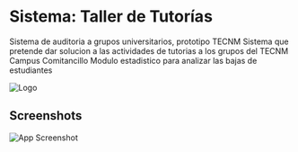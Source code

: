 
# Sistema: Taller de Tutorías

Sistema de auditoria a grupos universitarios, prototipo TECNM
Sistema que pretende dar solucion a las actividades de tutorias a los grupos del TECNM Campus Comitancillo
Modulo estadistico para analizar las bajas de estudiantes



![Logo](https://diee.net/wp-content/uploads/2020/06/Logo-TecNM-2017-768x473.png)


## Screenshots

![App Screenshot](https://ibb.co/3SCsR9q)
